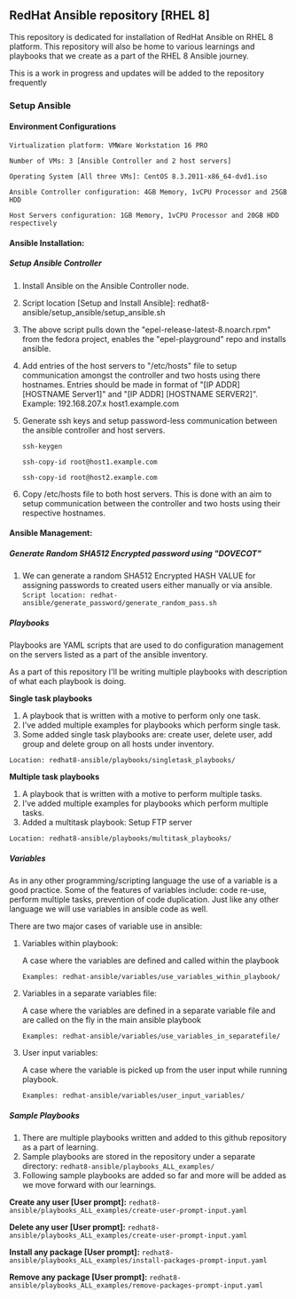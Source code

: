 ## RedHat Ansible repository [RHEL 8]

This repository is dedicated for installation of RedHat Ansible on RHEL 8 platform. This repository will also be home to various learnings and playbooks that we create as a part of the RHEL 8 Ansible journey.

This is a work in progress and updates will be added to the repository frequently
### Setup Ansible

#### Environment Configurations

`Virtualization platform: VMWare Workstation 16 PRO`

`Number of VMs: 3 [Ansible Controller and 2 host servers]`

`Operating System [All three VMs]: CentOS 8.3.2011-x86_64-dvd1.iso`

`Ansible Controller configuration: 4GB Memory, 1vCPU Processor and 25GB HDD`

`Host Servers configuration: 1GB Memory, 1vCPU Processor and 20GB HDD respectively`

#### **Ansible Installation:**
##### Setup Ansible Controller
1. Install Ansible on the Ansible Controller node.
2. Script location [Setup and Install Ansible]: redhat8-ansible/setup_ansible/setup_ansible.sh
3. The above script pulls down the "epel-release-latest-8.noarch.rpm" from the fedora project, enables the "epel-playground" repo and installs ansible. 
4. Add entries of the host servers to "/etc/hosts" file to setup communication amongst the controller and two hosts using there hostnames. Entries should be made in format of "[IP ADDR] [HOSTNAME Server1]" and "[IP ADDR] [HOSTNAME SERVER2]". Example: 192.168.207.x host1.example.com
5. Generate ssh keys and setup password-less communication between the ansible controller and host servers.

    `ssh-keygen`
    
    `ssh-copy-id root@host1.example.com`
    
    `ssh-copy-id root@host2.example.com`
6. Copy /etc/hosts file to both host servers. This is done with an aim to setup communication between the controller and two hosts using their respective hostnames.

#### **Ansible Management:**
##### Generate Random SHA512 Encrypted password using "DOVECOT"
1. We can generate a random SHA512 Encrypted HASH VALUE for assigning passwords to created users either manually or via ansible.
`Script location: redhat-ansible/generate_password/generate_random_pass.sh`
  
##### Playbooks
Playbooks are YAML scripts that are used to do configuration management on the servers listed as a part of the ansible inventory.

As a part of this repository I'll be writing multiple playbooks with description of what each playbook is doing.
 
**Single task playbooks** 

1. A playbook that is written with a motive to perform only one task.    
2. I've added multiple examples for playbooks which perform single task.
3. Some added single task playbooks are: create user, delete user, add group and delete group on all hosts under inventory.

`Location: redhat8-ansible/playbooks/singletask_playbooks/`

**Multiple task playbooks**
1. A playbook that is written with a motive to perform multiple tasks.    
2. I've added multiple examples for playbooks which perform multiple tasks.
3. Added a multitask playbook: Setup FTP server

`Location: redhat8-ansible/playbooks/multitask_playbooks/`

##### Variables
As in any other programming/scripting language the use of a variable is a good practice. Some of the features of variables include: code re-use, perform multiple tasks, prevention of code duplication.
Just like any other language we will use variables in ansible code as well.

There are two major cases of variable use in ansible:

1. Variables within playbook:

   A case where the variables are defined and called within the playbook
   
   `Examples: redhat-ansible/variables/use_variables_within_playbook/`
   
2. Variables in a separate variables file:

    A case where the variables are defined in a separate variable file and are called on the fly in the main ansible playbook
    
    `Examples: redhat-ansible/variables/use_variables_in_separatefile/`
    
3. User input variables:

   A case where the variable is picked up from the user input while running playbook.
   
   `Examples: redhat-ansible/variables/user_input_variables/`

##### Sample Playbooks

1. There are multiple playbooks written and added to this github repository as a part of learning.
2. Sample playbooks are stored in the repository under a separate directory: `redhat8-ansible/playbooks_ALL_examples/`
3. Following sample playbooks are added so far and more will be added as we move forward with our learnings.

**Create any user [User prompt]:** `redhat8-ansible/playbooks_ALL_examples/create-user-prompt-input.yaml`
 
**Delete any user [User prompt]:** `redhat8-ansible/playbooks_ALL_examples/create-user-prompt-input.yaml`

**Install any package [User prompt]:** `redhat8-ansible/playbooks_ALL_examples/install-packages-prompt-input.yaml`

**Remove any package [User prompt]:** `redhat8-ansible/playbooks_ALL_examples/remove-packages-prompt-input.yaml`
 
